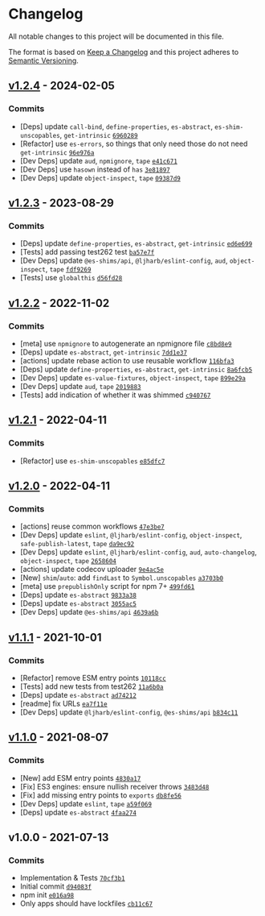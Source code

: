 # Changelog

All notable changes to this project will be documented in this file.

The format is based on [Keep a Changelog](https://keepachangelog.com/en/1.0.0/)
and this project adheres to [Semantic Versioning](https://semver.org/spec/v2.0.0.html).

## [v1.2.4](https://github.com/es-shims/Array.prototype.findLast/compare/v1.2.3...v1.2.4) - 2024-02-05

### Commits

- [Deps] update `call-bind`, `define-properties`, `es-abstract`, `es-shim-unscopables`, `get-intrinsic` [`6960289`](https://github.com/es-shims/Array.prototype.findLast/commit/6960289aad2898b3c1c3b874937fe171ccd195cb)
- [Refactor] use `es-errors`, so things that only need those do not need `get-intrinsic` [`96e976a`](https://github.com/es-shims/Array.prototype.findLast/commit/96e976af6cbe6240472bf6ac509526e66bb48fbc)
- [Dev Deps] update `aud`, `npmignore`, `tape` [`e41c671`](https://github.com/es-shims/Array.prototype.findLast/commit/e41c6718bb4e1f498bc0c7d850fe6f595e6314d1)
- [Dev Deps] use `hasown` instead of `has` [`3e81897`](https://github.com/es-shims/Array.prototype.findLast/commit/3e818971d0432e11e639d4e0f13fba7ca7f1392d)
- [Dev Deps] update `object-inspect`, `tape` [`09387d9`](https://github.com/es-shims/Array.prototype.findLast/commit/09387d910af91741959ee9106f20b8379b80fdcb)

## [v1.2.3](https://github.com/es-shims/Array.prototype.findLast/compare/v1.2.2...v1.2.3) - 2023-08-29

### Commits

- [Deps] update `define-properties`, `es-abstract`, `get-intrinsic` [`ed6e699`](https://github.com/es-shims/Array.prototype.findLast/commit/ed6e69963e3b7252ce6fc82a92f0843bf92e2cb8)
- [Tests] add passing test262 test [`ba57e7f`](https://github.com/es-shims/Array.prototype.findLast/commit/ba57e7fb3d85c5d022f84538ac610cbbad3a1f06)
- [Dev Deps] update `@es-shims/api`, `@ljharb/eslint-config`, `aud`, `object-inspect`, `tape` [`fdf9269`](https://github.com/es-shims/Array.prototype.findLast/commit/fdf9269de92629dbbb101e91971efbab45634020)
- [Tests] use `globalthis` [`d56fd28`](https://github.com/es-shims/Array.prototype.findLast/commit/d56fd280792c2fa78d6b4efd9c419df5bf49e6d8)

## [v1.2.2](https://github.com/es-shims/Array.prototype.findLast/compare/v1.2.1...v1.2.2) - 2022-11-02

### Commits

- [meta] use `npmignore` to autogenerate an npmignore file [`c8bd8e9`](https://github.com/es-shims/Array.prototype.findLast/commit/c8bd8e9410e3b0468754bcc722d10eade90d6b8d)
- [Deps] update `es-abstract`, `get-intrinsic` [`7dd1e37`](https://github.com/es-shims/Array.prototype.findLast/commit/7dd1e3706aa4d1dc8007dc430ad721b787cceece)
- [actions] update rebase action to use reusable workflow [`116bfa3`](https://github.com/es-shims/Array.prototype.findLast/commit/116bfa3374f7adbe4363ee186ae397d6175a1386)
- [Deps] update `define-properties`, `es-abstract`, `get-intrinsic` [`8a6fcb5`](https://github.com/es-shims/Array.prototype.findLast/commit/8a6fcb543f3854f4124b26a60d651f26cb836658)
- [Dev Deps] update `es-value-fixtures`, `object-inspect`, `tape` [`899e29a`](https://github.com/es-shims/Array.prototype.findLast/commit/899e29acdeb046b92e6a19739cc97f0605bd074d)
- [Dev Deps] update `aud`, `tape` [`2019883`](https://github.com/es-shims/Array.prototype.findLast/commit/2019883d4a054b95856b6d421e106b9a0fe0f20b)
- [Tests] add indication of whether it was shimmed [`c940767`](https://github.com/es-shims/Array.prototype.findLast/commit/c9407677645d551481e8b98f96297fec7518165a)

## [v1.2.1](https://github.com/es-shims/Array.prototype.findLast/compare/v1.2.0...v1.2.1) - 2022-04-11

### Commits

- [Refactor] use `es-shim-unscopables` [`e85dfc7`](https://github.com/es-shims/Array.prototype.findLast/commit/e85dfc7f324f61e1dc2c99129f4bcc7837ce3ac4)

## [v1.2.0](https://github.com/es-shims/Array.prototype.findLast/compare/v1.1.1...v1.2.0) - 2022-04-11

### Commits

- [actions] reuse common workflows [`47e3be7`](https://github.com/es-shims/Array.prototype.findLast/commit/47e3be7cda282144ddc18204534ec5983055a48e)
- [Dev Deps] update `eslint`, `@ljharb/eslint-config`, `object-inspect`, `safe-publish-latest`, `tape` [`da9ec92`](https://github.com/es-shims/Array.prototype.findLast/commit/da9ec926ee4393d8cf2e2b74202a059a92ef59ac)
- [Dev Deps] update `eslint`, `@ljharb/eslint-config`, `aud`, `auto-changelog`, `object-inspect`, `tape` [`2658604`](https://github.com/es-shims/Array.prototype.findLast/commit/26586043f36390c4967972c2caf318c0bbf583fb)
- [actions] update codecov uploader [`9e4ac5e`](https://github.com/es-shims/Array.prototype.findLast/commit/9e4ac5e104a2f258cb818a19d3e6eb4023d1edd3)
- [New] `shim`/`auto`: add `findLast` to `Symbol.unscopables` [`a3703b0`](https://github.com/es-shims/Array.prototype.findLast/commit/a3703b0dbeefb1dcd4c4fcec9f89c67bc7513821)
- [meta] use `prepublishOnly` script for npm 7+ [`499fd61`](https://github.com/es-shims/Array.prototype.findLast/commit/499fd61f61d094d997b53c34628e477089b6ff96)
- [Deps] update `es-abstract` [`9833a38`](https://github.com/es-shims/Array.prototype.findLast/commit/9833a38b6f6d949636fca1e945b2eee1812e142b)
- [Deps] update `es-abstract` [`3055ac5`](https://github.com/es-shims/Array.prototype.findLast/commit/3055ac5ad56eb224f72c4cc18a06d0af06c6d2a1)
- [Dev Deps] update `@es-shims/api` [`4639a6b`](https://github.com/es-shims/Array.prototype.findLast/commit/4639a6b10b3ecb84e1bc3e645cad1c60de8d99da)

## [v1.1.1](https://github.com/es-shims/Array.prototype.findLast/compare/v1.1.0...v1.1.1) - 2021-10-01

### Commits

- [Refactor] remove ESM entry points [`10118cc`](https://github.com/es-shims/Array.prototype.findLast/commit/10118cc9b896f4c7fa01bfbab17018400b2a7ddb)
- [Tests] add new tests from test262 [`11a6b0a`](https://github.com/es-shims/Array.prototype.findLast/commit/11a6b0a9d34bc6bbd8271b37594ec9ba5fd4ca87)
- [Deps] update `es-abstract` [`ad74212`](https://github.com/es-shims/Array.prototype.findLast/commit/ad7421298490b3355b1d3f0a8fa51b8704e5a0ba)
- [readme] fix URLs [`ea7f11e`](https://github.com/es-shims/Array.prototype.findLast/commit/ea7f11e9ee4961c68104ba43958f5a45a0cffa65)
- [Dev Deps] update `@ljharb/eslint-config`, `@es-shims/api` [`b834c11`](https://github.com/es-shims/Array.prototype.findLast/commit/b834c114ae5bea9c1002a31574545b01c479c2fd)

## [v1.1.0](https://github.com/es-shims/Array.prototype.findLast/compare/v1.0.0...v1.1.0) - 2021-08-07

### Commits

- [New] add ESM entry points [`4830a17`](https://github.com/es-shims/Array.prototype.findLast/commit/4830a173290c5b6fbfda494936ebfc13fb188e9b)
- [Fix] ES3 engines: ensure nullish receiver throws [`3483d48`](https://github.com/es-shims/Array.prototype.findLast/commit/3483d489b0a2c17509d34aa386de8b83d4c6c0a1)
- [Fix] add missing entry points to `exports` [`db8fe56`](https://github.com/es-shims/Array.prototype.findLast/commit/db8fe56e3196ea8e74b6c4bda67efef03f6c6594)
- [Dev Deps] update `eslint`, `tape` [`a59f069`](https://github.com/es-shims/Array.prototype.findLast/commit/a59f069678049d3d8589c2ea22cf65160998fde3)
- [Deps] update `es-abstract` [`4faa274`](https://github.com/es-shims/Array.prototype.findLast/commit/4faa27421b982962f4b68e199308bfc25300ccc4)

## v1.0.0 - 2021-07-13

### Commits

- Implementation & Tests [`70cf3b1`](https://github.com/es-shims/Array.prototype.findLast/commit/70cf3b1254a43d7fc32bc7726f6c372656f84182)
- Initial commit [`d94083f`](https://github.com/es-shims/Array.prototype.findLast/commit/d94083fc3de59677540a3021c6f3082a22a804e6)
- npm init [`e016a98`](https://github.com/es-shims/Array.prototype.findLast/commit/e016a98c2ee504e43a7d6018fae31cbe972c1db9)
- Only apps should have lockfiles [`cb11c67`](https://github.com/es-shims/Array.prototype.findLast/commit/cb11c670b831ede1df53cf312dc6b0bcd96236cc)
